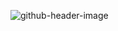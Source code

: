 ![github-header-image](https://github.com/Onesoonduck/Onesoonduck/assets/155965974/55033b24-4f35-48ac-99a0-d2c8f86a2e50)


<!--
**Onesoonduck/Onesoonduck** is a ✨ _special_ ✨ repository because its `README.md` (this file) appears on your GitHub profile.

Here are some ideas to get you started:

- 🔭 I’m currently working on ...
- 🌱 I’m currently learning ...
- 👯 I’m looking to collaborate on ...
- 🤔 I’m looking for help with ...
- 💬 Ask me about ...
- 📫 How to reach me: ...
- 😄 Pronouns: ...
- ⚡ Fun fact: ...
-->
